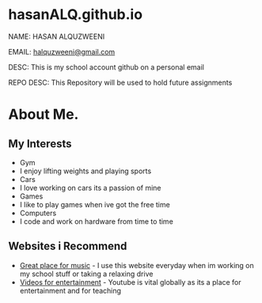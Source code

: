 # hasanALQ.github.io

NAME: HASAN ALQUZWEENI 

EMAIL: halquzweeni@gmail.com

DESC: This is my school account github on a personal email

REPO DESC: This Repository will be used to hold future assignments 

# About Me.
## My Interests
* Gym
 * I enjoy lifting weights and playing sports
* Cars
 * I love working on cars its a passion of mine
* Games
 * I like to play games when ive got the free time
* Computers
 * I code and work on hardware from time to time
 ## Websites i Recommend

  - [Great place for music](www.spotify.com) - I use this website everyday when im working on my school stuff or taking a relaxing drive
  - [Videos for entertainment](youtube.com) - Youtube is vital globally as its a place for entertainment and for teaching
